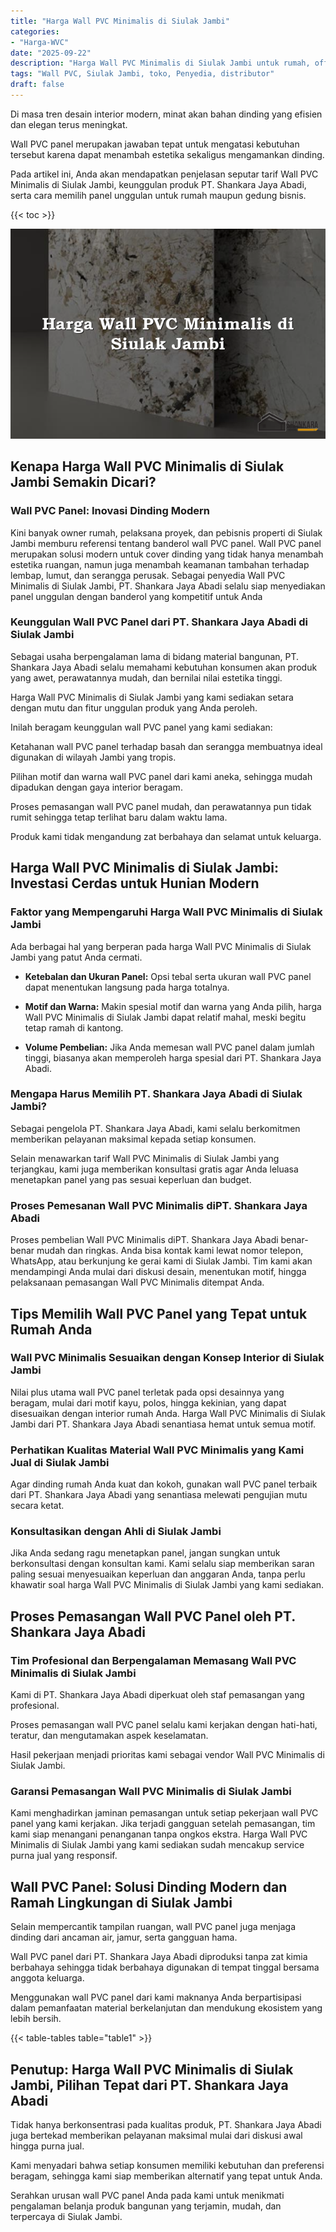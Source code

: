 ```yaml
---
title: "Harga Wall PVC Minimalis di Siulak Jambi"
categories: 
- "Harga-WVC"
date: "2025-09-22"
description: "Harga Wall PVC Minimalis di Siulak Jambi untuk rumah, office, serta ritel. Material terbaik, variasi motif, variasi warna menarik, dengan layanan penempatan dikerjakan oleh teknisi profesional serta kepastian resmi!|Layanan penyediaan Wall PVC Minimalis di Siulak Jambi bagi keperluan tempat tinggal, office, maupun ritel, dengan produk terbaik dan pemasangan oleh teknisi ahli serta jaminan resmi.|Solusi Wall PVC Minimalis di Siulak Jambi yang terpercaya untuk rumah, perkantoran, serta gerai, dengan produk unggulan dan penempatan ditangani oleh tenaga ahli profesional dan garansi resmi.|Penyediaan Wall PVC Minimalis di Siulak Jambi bagi hunian, perkantoran, dan ritel, beserta material berkualitas dan pemasangan ditangani oleh tenaga ahli ahli, lengkap beserta jaminan resmi.}"
tags: "Wall PVC, Siulak Jambi, toko, Penyedia, distributor"
draft: false
---
```


Di masa tren desain interior modern, minat akan bahan dinding yang efisien dan elegan terus meningkat.

Wall PVC panel merupakan jawaban tepat untuk mengatasi kebutuhan tersebut karena dapat menambah estetika sekaligus mengamankan dinding.

Pada artikel ini, Anda akan mendapatkan penjelasan seputar tarif Wall PVC Minimalis di Siulak Jambi, keunggulan produk PT. Shankara Jaya Abadi, serta cara memilih panel unggulan untuk rumah maupun gedung bisnis.

{{< toc >}}

![Harga Wall PVC Minimalis di Siulak Jambi](/images/Harga-WVC/Harga-Wall-PVC-Minimalis-di-Siulak-Jambi.png)


## Kenapa Harga Wall PVC Minimalis di Siulak Jambi Semakin Dicari?

### Wall PVC Panel: Inovasi Dinding Modern

Kini banyak owner rumah, pelaksana proyek, dan pebisnis properti di Siulak Jambi memburu referensi tentang banderol wall PVC panel. Wall PVC panel merupakan solusi modern untuk cover dinding yang tidak hanya menambah estetika ruangan, namun juga menambah keamanan tambahan terhadap lembap, lumut, dan serangga perusak. Sebagai penyedia Wall PVC Minimalis di Siulak Jambi, PT. Shankara Jaya Abadi selalu siap menyediakan panel unggulan dengan banderol yang kompetitif untuk Anda

### Keunggulan Wall PVC Panel dari PT. Shankara Jaya Abadi di Siulak Jambi

Sebagai usaha berpengalaman lama di bidang material bangunan, PT. Shankara Jaya Abadi selalu memahami kebutuhan konsumen akan produk yang awet, perawatannya mudah, dan bernilai nilai estetika tinggi.

Harga Wall PVC Minimalis di Siulak Jambi yang kami sediakan setara dengan mutu dan fitur unggulan produk yang Anda peroleh.

Inilah beragam keunggulan wall PVC panel yang kami sediakan:

Ketahanan wall PVC panel terhadap basah dan serangga membuatnya ideal digunakan di wilayah Jambi yang tropis.

Pilihan motif dan warna wall PVC panel dari kami aneka, sehingga mudah dipadukan dengan gaya interior beragam.

Proses pemasangan wall PVC panel mudah, dan perawatannya pun tidak rumit sehingga tetap terlihat baru dalam waktu lama.

Produk kami tidak mengandung zat berbahaya dan selamat untuk keluarga.

## Harga Wall PVC Minimalis di Siulak Jambi: Investasi Cerdas untuk Hunian Modern

### Faktor yang Mempengaruhi Harga Wall PVC Minimalis di Siulak Jambi

Ada berbagai hal yang berperan pada harga Wall PVC Minimalis di Siulak Jambi yang patut Anda cermati.

- **Ketebalan dan Ukuran Panel:** Opsi tebal serta ukuran wall PVC panel dapat menentukan langsung pada harga totalnya.

- **Motif dan Warna:** Makin spesial motif dan warna yang Anda pilih, harga Wall PVC Minimalis di Siulak Jambi dapat relatif mahal, meski begitu tetap ramah di kantong.

- **Volume Pembelian:** Jika Anda memesan wall PVC panel dalam jumlah tinggi, biasanya akan memperoleh harga spesial dari PT. Shankara Jaya Abadi.

### Mengapa Harus Memilih PT. Shankara Jaya Abadi di Siulak Jambi?

Sebagai pengelola PT. Shankara Jaya Abadi, kami selalu berkomitmen memberikan pelayanan maksimal kepada setiap konsumen.

Selain menawarkan tarif Wall PVC Minimalis di Siulak Jambi yang terjangkau, kami juga memberikan konsultasi gratis agar Anda leluasa menetapkan panel yang pas sesuai keperluan dan budget.

### Proses Pemesanan Wall PVC Minimalis diPT. Shankara Jaya Abadi

Proses pembelian Wall PVC Minimalis diPT. Shankara Jaya Abadi benar-benar mudah dan ringkas. Anda bisa kontak kami lewat nomor telepon, WhatsApp, atau berkunjung ke gerai kami di Siulak Jambi. Tim kami akan mendampingi Anda mulai dari diskusi desain, menentukan motif, hingga pelaksanaan pemasangan Wall PVC Minimalis ditempat Anda.

## Tips Memilih Wall PVC Panel yang Tepat untuk Rumah Anda

### Wall PVC Minimalis Sesuaikan dengan Konsep Interior di Siulak Jambi

Nilai plus utama wall PVC panel terletak pada opsi desainnya yang beragam, mulai dari motif kayu, polos, hingga kekinian, yang dapat disesuaikan dengan interior rumah Anda. Harga Wall PVC Minimalis di Siulak Jambi dari PT. Shankara Jaya Abadi senantiasa hemat untuk semua motif.

### Perhatikan Kualitas Material Wall PVC Minimalis yang Kami Jual di Siulak Jambi

Agar dinding rumah Anda kuat dan kokoh, gunakan wall PVC panel terbaik dari PT. Shankara Jaya Abadi yang senantiasa melewati pengujian mutu secara ketat.

### Konsultasikan dengan Ahli di Siulak Jambi

Jika Anda sedang ragu menetapkan panel, jangan sungkan untuk berkonsultasi dengan konsultan kami. Kami selalu siap memberikan saran paling sesuai menyesuaikan keperluan dan anggaran Anda, tanpa perlu khawatir soal harga Wall PVC Minimalis di Siulak Jambi yang kami sediakan.

## Proses Pemasangan Wall PVC Panel oleh PT. Shankara Jaya Abadi

### Tim Profesional dan Berpengalaman Memasang Wall PVC Minimalis di Siulak Jambi

Kami di PT. Shankara Jaya Abadi diperkuat oleh staf pemasangan yang profesional.

Proses pemasangan wall PVC panel selalu kami kerjakan dengan hati-hati, teratur, dan mengutamakan aspek keselamatan.

Hasil pekerjaan menjadi prioritas kami sebagai vendor Wall PVC Minimalis di Siulak Jambi.

### Garansi Pemasangan Wall PVC Minimalis di Siulak Jambi

Kami menghadirkan jaminan pemasangan untuk setiap pekerjaan wall PVC panel yang kami kerjakan. Jika terjadi gangguan setelah pemasangan, tim kami siap menangani penanganan tanpa ongkos ekstra. Harga Wall PVC Minimalis di Siulak Jambi yang kami sediakan sudah mencakup service purna jual yang responsif.

## Wall PVC Panel: Solusi Dinding Modern dan Ramah Lingkungan di Siulak Jambi

Selain mempercantik tampilan ruangan, wall PVC panel juga menjaga dinding dari ancaman air, jamur, serta gangguan hama.

Wall PVC panel dari PT. Shankara Jaya Abadi diproduksi tanpa zat kimia berbahaya sehingga tidak berbahaya digunakan di tempat tinggal bersama anggota keluarga.

Menggunakan wall PVC panel dari kami maknanya Anda berpartisipasi dalam pemanfaatan material berkelanjutan dan mendukung ekosistem yang lebih bersih.

{{< table-tables table="table1" >}}

## Penutup: Harga Wall PVC Minimalis di Siulak Jambi, Pilihan Tepat dari PT. Shankara Jaya Abadi

Tidak hanya berkonsentrasi pada kualitas produk, PT. Shankara Jaya Abadi juga bertekad memberikan pelayanan maksimal mulai dari diskusi awal hingga purna jual.

Kami menyadari bahwa setiap konsumen memiliki kebutuhan dan preferensi beragam, sehingga kami siap memberikan alternatif yang tepat untuk Anda.

Serahkan urusan wall PVC panel Anda pada kami untuk menikmati pengalaman belanja produk bangunan yang terjamin, mudah, dan terpercaya di Siulak Jambi.